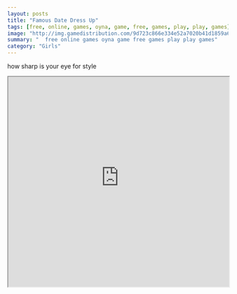 ```yaml
---
layout: posts
title: "Famous Date Dress Up"
tags: [free, online, games, oyna, game, free, games, play, play, games]
image: "http://img.gamedistribution.com/9d723c866e334e52a7020b41d1859a6a.jpg"
summary: "  free online games oyna game free games play play games"
category: "Girls"
---
```


how sharp is your eye for style

<iframe width="100%" height="480px;" src="http://flash.gamedistribution.com?game=9d723c866e334e52a7020b41d1859a6a"></iframe>